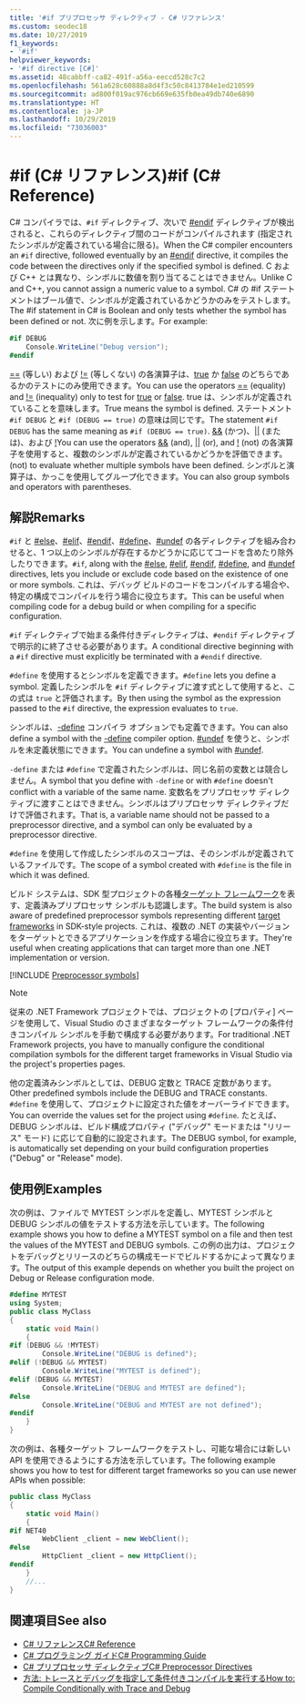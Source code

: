 ```yaml
---
title: '#if プリプロセッサ ディレクティブ - C# リファレンス'
ms.custom: seodec18
ms.date: 10/27/2019
f1_keywords:
- '#if'
helpviewer_keywords:
- '#if directive [C#]'
ms.assetid: 48cabbff-ca82-491f-a56a-eeccd528c7c2
ms.openlocfilehash: 561a628c60888a8d4f3c50c8413784e1ed210599
ms.sourcegitcommit: ad800f019ac976cb669e635fb0ea49db740e6890
ms.translationtype: HT
ms.contentlocale: ja-JP
ms.lasthandoff: 10/29/2019
ms.locfileid: "73036003"
---
```

# <a name="if-c-reference"></a><span data-ttu-id="18fa5-102">#if (C# リファレンス)</span><span class="sxs-lookup"><span data-stu-id="18fa5-102">#if (C# Reference)</span></span>

<span data-ttu-id="18fa5-103">C# コンパイラでは、`#if` ディレクティブ、次いで [#endif](preprocessor-endif.md) ディレクティブが検出されると、これらのディレクティブ間のコードがコンパイルされます (指定されたシンボルが定義されている場合に限る)。</span><span class="sxs-lookup"><span data-stu-id="18fa5-103">When the C# compiler encounters an `#if` directive, followed eventually by an [#endif](preprocessor-endif.md) directive, it compiles the code between the directives only if the specified symbol is defined.</span></span> <span data-ttu-id="18fa5-104">C および C++ とは異なり、シンボルに数値を割り当てることはできません。</span><span class="sxs-lookup"><span data-stu-id="18fa5-104">Unlike C and C++, you cannot assign a numeric value to a symbol.</span></span> <span data-ttu-id="18fa5-105">C# の #if ステートメントはブール値で、シンボルが定義されているかどうかのみをテストします。</span><span class="sxs-lookup"><span data-stu-id="18fa5-105">The #if statement in C# is Boolean and only tests whether the symbol has been defined or not.</span></span> <span data-ttu-id="18fa5-106">次に例を示します。</span><span class="sxs-lookup"><span data-stu-id="18fa5-106">For example:</span></span>

```csharp
#if DEBUG
    Console.WriteLine("Debug version");
#endif
```

<span data-ttu-id="18fa5-107">[==](../operators/equality-operators.md#equality-operator-) (等しい) および [!=](../operators/equality-operators.md#inequality-operator-) (等しくない) の各演算子は、[true](../keywords/true-literal.md) か [false](../keywords/false-literal.md) のどちらであるかのテストにのみ使用できます。</span><span class="sxs-lookup"><span data-stu-id="18fa5-107">You can use the operators [==](../operators/equality-operators.md#equality-operator-) (equality) and [!=](../operators/equality-operators.md#inequality-operator-) (inequality) only to test for [true](../keywords/true-literal.md) or [false](../keywords/false-literal.md).</span></span> <span data-ttu-id="18fa5-108">true は、シンボルが定義されていることを意味します。</span><span class="sxs-lookup"><span data-stu-id="18fa5-108">True means the symbol is defined.</span></span> <span data-ttu-id="18fa5-109">ステートメント `#if DEBUG` と `#if (DEBUG == true)` の意味は同じです。</span><span class="sxs-lookup"><span data-stu-id="18fa5-109">The statement `#if DEBUG` has the same meaning as `#if (DEBUG == true)`.</span></span> <span data-ttu-id="18fa5-110">[&&](../operators/boolean-logical-operators.md#conditional-logical-and-operator-) (かつ)、[&#124;&#124;](../operators/boolean-logical-operators.md#conditional-logical-or-operator-) (または)、および [!](../operators/boolean-logical-operators.md#logical-negation-operator-)</span><span class="sxs-lookup"><span data-stu-id="18fa5-110">You can use the operators [&&](../operators/boolean-logical-operators.md#conditional-logical-and-operator-) (and), [&#124;&#124;](../operators/boolean-logical-operators.md#conditional-logical-or-operator-) (or), and [!](../operators/boolean-logical-operators.md#logical-negation-operator-)</span></span> <span data-ttu-id="18fa5-111">(not) の各演算子を使用すると、複数のシンボルが定義されているかどうかを評価できます。</span><span class="sxs-lookup"><span data-stu-id="18fa5-111">(not) to evaluate whether multiple symbols have been defined.</span></span> <span data-ttu-id="18fa5-112">シンボルと演算子は、かっこを使用してグループ化できます。</span><span class="sxs-lookup"><span data-stu-id="18fa5-112">You can also group symbols and operators with parentheses.</span></span>

## <a name="remarks"></a><span data-ttu-id="18fa5-113">解説</span><span class="sxs-lookup"><span data-stu-id="18fa5-113">Remarks</span></span>

<span data-ttu-id="18fa5-114">`#if` と [#else](preprocessor-else.md)、[#elif](preprocessor-elif.md)、[#endif](preprocessor-endif.md)、[#define](preprocessor-define.md)、[#undef](preprocessor-undef.md) の各ディレクティブを組み合わせると、1 つ以上のシンボルが存在するかどうかに応じてコードを含めたり除外したりできます。</span><span class="sxs-lookup"><span data-stu-id="18fa5-114">`#if`, along with the [#else](preprocessor-else.md), [#elif](preprocessor-elif.md), [#endif](preprocessor-endif.md), [#define](preprocessor-define.md), and [#undef](preprocessor-undef.md) directives, lets you include or exclude code based on the existence of one or more symbols.</span></span> <span data-ttu-id="18fa5-115">これは、デバッグ ビルドのコードをコンパイルする場合や、特定の構成でコンパイルを行う場合に役立ちます。</span><span class="sxs-lookup"><span data-stu-id="18fa5-115">This can be useful when compiling code for a debug build or when compiling for a specific configuration.</span></span>

<span data-ttu-id="18fa5-116">`#if` ディレクティブで始まる条件付きディレクティブは、`#endif` ディレクティブで明示的に終了させる必要があります。</span><span class="sxs-lookup"><span data-stu-id="18fa5-116">A conditional directive beginning with a `#if` directive must explicitly be terminated with a `#endif` directive.</span></span>

<span data-ttu-id="18fa5-117">`#define` を使用するとシンボルを定義できます。</span><span class="sxs-lookup"><span data-stu-id="18fa5-117">`#define` lets you define a symbol.</span></span> <span data-ttu-id="18fa5-118">定義したシンボルを `#if` ディレクティブに渡す式として使用すると、この式は `true` と評価されます。</span><span class="sxs-lookup"><span data-stu-id="18fa5-118">By then using the symbol as the expression passed to the `#if` directive, the expression evaluates to `true`.</span></span>

<span data-ttu-id="18fa5-119">シンボルは、[-define](../compiler-options/define-compiler-option.md) コンパイラ オプションでも定義できます。</span><span class="sxs-lookup"><span data-stu-id="18fa5-119">You can also define a symbol with the [-define](../compiler-options/define-compiler-option.md) compiler option.</span></span> <span data-ttu-id="18fa5-120">[#undef](preprocessor-undef.md) を使うと、シンボルを未定義状態にできます。</span><span class="sxs-lookup"><span data-stu-id="18fa5-120">You can undefine a symbol with [#undef](preprocessor-undef.md).</span></span>

<span data-ttu-id="18fa5-121">`-define` または `#define` で定義されたシンボルは、同じ名前の変数とは競合しません。</span><span class="sxs-lookup"><span data-stu-id="18fa5-121">A symbol that you define with `-define` or with `#define` doesn't conflict with a variable of the same name.</span></span> <span data-ttu-id="18fa5-122">変数名をプリプロセッサ ディレクティブに渡すことはできません。シンボルはプリプロセッサ ディレクティブだけで評価されます。</span><span class="sxs-lookup"><span data-stu-id="18fa5-122">That is, a variable name should not be passed to a preprocessor directive, and a symbol can only be evaluated by a preprocessor directive.</span></span>

<span data-ttu-id="18fa5-123">`#define` を使用して作成したシンボルのスコープは、そのシンボルが定義されているファイルです。</span><span class="sxs-lookup"><span data-stu-id="18fa5-123">The scope of a symbol created with `#define` is the file in which it was defined.</span></span>

<span data-ttu-id="18fa5-124">ビルド システムは、SDK 型プロジェクトの各種[ターゲット フレームワーク](../../../standard/frameworks.md)を表す、定義済みプリプロセッサ シンボルも認識します。</span><span class="sxs-lookup"><span data-stu-id="18fa5-124">The build system is also aware of predefined preprocessor symbols representing different [target frameworks](../../../standard/frameworks.md) in SDK-style projects.</span></span> <span data-ttu-id="18fa5-125">これは、複数の .NET の実装やバージョンをターゲットとできるアプリケーションを作成する場合に役立ちます。</span><span class="sxs-lookup"><span data-stu-id="18fa5-125">They're useful when creating applications that can target more than one .NET implementation or version.</span></span>

[!INCLUDE [Preprocessor symbols](~/includes/preprocessor-symbols.md)]

> [!NOTE]
> <span data-ttu-id="18fa5-126">従来の .NET Framework プロジェクトでは、プロジェクトの [プロパティ] ページを使用して、Visual Studio のさまざまなターゲット フレームワークの条件付きコンパイル シンボルを手動で構成する必要があります。</span><span class="sxs-lookup"><span data-stu-id="18fa5-126">For traditional .NET Framework projects, you have to manually configure the conditional compilation symbols for the different target frameworks in Visual Studio via the project's properties pages.</span></span>

<span data-ttu-id="18fa5-127">他の定義済みシンボルとしては、DEBUG 定数と TRACE 定数があります。</span><span class="sxs-lookup"><span data-stu-id="18fa5-127">Other predefined symbols include the DEBUG and TRACE constants.</span></span> <span data-ttu-id="18fa5-128">`#define` を使用して、プロジェクトに設定された値をオーバーライドできます。</span><span class="sxs-lookup"><span data-stu-id="18fa5-128">You can override the values set for the project using `#define`.</span></span> <span data-ttu-id="18fa5-129">たとえば、DEBUG シンボルは、ビルド構成プロパティ ("デバッグ" モードまたは "リリース" モード) に応じて自動的に設定されます。</span><span class="sxs-lookup"><span data-stu-id="18fa5-129">The DEBUG symbol, for example, is automatically set depending on your build configuration properties ("Debug" or "Release" mode).</span></span>

## <a name="examples"></a><span data-ttu-id="18fa5-130">使用例</span><span class="sxs-lookup"><span data-stu-id="18fa5-130">Examples</span></span>

<span data-ttu-id="18fa5-131">次の例は、ファイルで MYTEST シンボルを定義し、MYTEST シンボルと DEBUG シンボルの値をテストする方法を示しています。</span><span class="sxs-lookup"><span data-stu-id="18fa5-131">The following example shows you how to define a MYTEST symbol on a file and then test the values of the MYTEST and DEBUG symbols.</span></span> <span data-ttu-id="18fa5-132">この例の出力は、プロジェクトをデバッグとリリースのどちらの構成モードでビルドするかによって異なります。</span><span class="sxs-lookup"><span data-stu-id="18fa5-132">The output of this example depends on whether you built the project on Debug or Release configuration mode.</span></span>

```csharp
#define MYTEST
using System;
public class MyClass
{
    static void Main()
    {
#if (DEBUG && !MYTEST)
        Console.WriteLine("DEBUG is defined");
#elif (!DEBUG && MYTEST)
        Console.WriteLine("MYTEST is defined");
#elif (DEBUG && MYTEST)
        Console.WriteLine("DEBUG and MYTEST are defined");  
#else
        Console.WriteLine("DEBUG and MYTEST are not defined");
#endif
    }
}
```

<span data-ttu-id="18fa5-133">次の例は、各種ターゲット フレームワークをテストし、可能な場合には新しい API を使用できるようにする方法を示しています。</span><span class="sxs-lookup"><span data-stu-id="18fa5-133">The following example shows you how to test for different target frameworks so you can use newer APIs when possible:</span></span>

```csharp
public class MyClass
{
    static void Main()
    {
#if NET40
        WebClient _client = new WebClient();
#else
        HttpClient _client = new HttpClient();
#endif
    }
    //...
}
```

## <a name="see-also"></a><span data-ttu-id="18fa5-134">関連項目</span><span class="sxs-lookup"><span data-stu-id="18fa5-134">See also</span></span>

- [<span data-ttu-id="18fa5-135">C# リファレンス</span><span class="sxs-lookup"><span data-stu-id="18fa5-135">C# Reference</span></span>](../index.md)
- [<span data-ttu-id="18fa5-136">C# プログラミング ガイド</span><span class="sxs-lookup"><span data-stu-id="18fa5-136">C# Programming Guide</span></span>](../../programming-guide/index.md)
- [<span data-ttu-id="18fa5-137">C# プリプロセッサ ディレクティブ</span><span class="sxs-lookup"><span data-stu-id="18fa5-137">C# Preprocessor Directives</span></span>](index.md)
- [<span data-ttu-id="18fa5-138">方法: トレースとデバッグを指定して条件付きコンパイルを実行する</span><span class="sxs-lookup"><span data-stu-id="18fa5-138">How to: Compile Conditionally with Trace and Debug</span></span>](../../../framework/debug-trace-profile/how-to-compile-conditionally-with-trace-and-debug.md)
